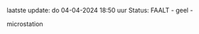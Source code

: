 laatste update: 
do 04-04-2024 18:50   uur 
Status: FAALT - geel - 
<div class="service Y">microstation</div>